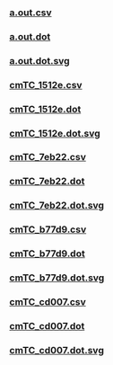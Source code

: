 ### [a.out.csv](a.out.csv)
### [a.out.dot](a.out.dot)
### [a.out.dot.svg](a.out.dot.svg)
### [cmTC_1512e.csv](cmTC_1512e.csv)
### [cmTC_1512e.dot](cmTC_1512e.dot)
### [cmTC_1512e.dot.svg](cmTC_1512e.dot.svg)
### [cmTC_7eb22.csv](cmTC_7eb22.csv)
### [cmTC_7eb22.dot](cmTC_7eb22.dot)
### [cmTC_7eb22.dot.svg](cmTC_7eb22.dot.svg)
### [cmTC_b77d9.csv](cmTC_b77d9.csv)
### [cmTC_b77d9.dot](cmTC_b77d9.dot)
### [cmTC_b77d9.dot.svg](cmTC_b77d9.dot.svg)
### [cmTC_cd007.csv](cmTC_cd007.csv)
### [cmTC_cd007.dot](cmTC_cd007.dot)
### [cmTC_cd007.dot.svg](cmTC_cd007.dot.svg)
